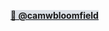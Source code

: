 <mark class="inactive-cam-bloomfield" style="background: #CACFD9A6;"><strong><a href="Cam Bloomfield" class="internal-link">👋 @camwbloomfield</a></strong></mark>